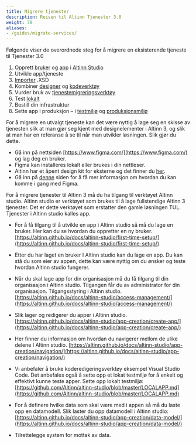 ```yaml
---
title: Migrere tjenester
description: Reisen til Altinn Tjenester 3.0
weight: 70
aliases:
- /guides/migrate-services/
---
```


Følgende viser de overordnede steg for å migrere en eksisterende tjeneste til Tjenester 3.0
1. Opprett [bruker](https://altinn.github.io/docs/altinn-studio/first-time-setup/) og [app](https://altinn.github.io/docs/altinn-studio/app-creation/create-app/) i [Altinn Studio](https://altinn.studio/)
2. Utvikle app/tjeneste
2. [Importer](https://altinn.github.io/docs/altinn-studio/app-creation/data-model/) .XSD
2. Kombiner [designer](https://altinn.github.io/docs/altinn-studio/app-creation/ui-editor/) og [kodeverktøy](https://altinn.github.io/docs/altinn-studio/app-creation/navigation/#code)
3. Vurder bruk av [tjenestemigreringsverktøy](https://github.com/Altinn/altinn2-convert)
4. Test [lokalt](https://altinn.github.io/docs/altinn-studio/testing/local/)
5. Bestill din infrastruktur
6. Sette app i produksjon – i [testmiljø](https://altinn.github.io/docs/altinn-studio/testing/deploy/) og [produksjonsmiljø](https://altinn.github.io/docs/altinn-studio/deploy-maintain/)

  
For å migrere en utvalgt tjeneste kan det være nyttig å lage seg en skisse av tjenesten slik at man gjør seg kjent med designelementer i Altinn 3, og slik at man har en referanse å se til når man utvikler løsningen. Slik gjør du dette.


- Gå inn på nettsiden [https://www.figma.com/](https://www.figma.com/) og lag deg en bruker.
- Figma kan installeres lokalt eller brukes i din nettleser.
- Altinn har et åpent design kit for eksterne og det finner du [her](https://www.figma.com/proto/wnBveAG2ikUspFsQwM3GNE/ADS---Prototyping-for-eksterne?node-id=47%3A4068&amp;viewport=326%2C2144%2C0.653957724571228&amp;scaling=min-zoom).
- Gå inn på [denne](https://docs.altinn.studio/design/figma/) siden for å få mer informasjon om hvordan du kan komme i gang med Figma.

For å migrere tjenester til Altinn 3 må du ha tilgang til verktøyet Altinn studio. Altinn studio er verktøyet som brukes til å lage fullstendige Altinn 3 tjenester. Det er dette verktøyet som erstatter den gamle løsningen TUL. Tjenester i Altinn studio kalles app.

- For å få tilgang til å utvikle en app i Altinn studio så må du lage en bruker. Her kan du se hvordan du oppretter en ny bruker. [https://altinn.github.io/docs/altinn-studio/first-time-setup/](https://altinn.github.io/docs/altinn-studio/first-time-setup/)
- Etter du har laget en bruker I Altinn studio kan du lage en app. Du kan stå du som eier av appen, dette kan være nyttig om du ønsker og teste hvordan Altinn studio fungerer.
- Når du skal lage app for din organisasjon må du få tilgang til din organisasjon i Altinn studio. Tilgangen får du av administrator for din organisasjon. Tilgangsstyring i Altinn studio. [https://altinn.github.io/docs/altinn-studio/access-management/](https://altinn.github.io/docs/altinn-studio/access-management/)
- Slik lager og redigerer du apper i Altinn studio. [https://altinn.github.io/docs/altinn-studio/app-creation/create-app/](https://altinn.github.io/docs/altinn-studio/app-creation/create-app/)
- Her finner du informasjon om hvordan du navigerer mellom de ulike delene I Altinn studio. [https://altinn.github.io/docs/altinn-studio/app-creation/navigation/](https://altinn.github.io/docs/altinn-studio/app-creation/navigation/)
- Vi anbefaler å bruke koderedigeringsverktøy eksempel Visual Studio Code. Det anbefales også å sette opp et lokat testmiljø for å enkelt og effektivt kunne teste apper. Sette opp lokalt testmiljø: [https://github.com/Altinn/altinn-studio/blob/master/LOCALAPP.md](https://github.com/Altinn/altinn-studio/blob/master/LOCALAPP.md)
- For å definere hvilke data som skal være med i appen så må du laste opp en datamodell. Slik laster du opp datamodell i Altinn studio: [https://altinn.github.io/docs/altinn-studio/app-creation/data-model/](https://altinn.github.io/docs/altinn-studio/app-creation/data-model/)

- Tilrettelegge system for mottak av data.